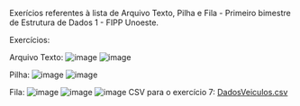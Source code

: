Exerícios referentes à lista de Arquivo Texto, Pilha e Fila - Primeiro bimestre de Estrutura de Dados 1 - FIPP Unoeste.

Exercícios:

Arquivo Texto: 
![image](https://github.com/user-attachments/assets/962525c8-cbc4-49ed-b015-4a2d61e30f31)
![image](https://github.com/user-attachments/assets/d2f480de-88ff-4637-a0a1-3153e00d7fec)

Pilha: 
![image](https://github.com/user-attachments/assets/5a9cac12-3220-46cf-af56-733cdc2a68e4)
![image](https://github.com/user-attachments/assets/41519369-03fc-48f3-a0bf-de5a91de11ea)

Fila:
![image](https://github.com/user-attachments/assets/928330c0-77a7-4184-b5d3-4a2b88b6613a)
![image](https://github.com/user-attachments/assets/1a4420b1-b3e1-4bd6-91c0-90ec80a3317b)
![image](https://github.com/user-attachments/assets/3db4b65d-8573-4c56-85ab-a7b7c799200b)
CSV para o exercício 7:
[DadosVeiculos.csv](https://github.com/user-attachments/files/17172611/DadosVeiculos.csv)
